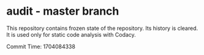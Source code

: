 # audit - master branch

This repository contains frozen state of the repository.
Its history is cleared. It is used only for static code
analysis with Codacy.

Commit Time: 1704084338